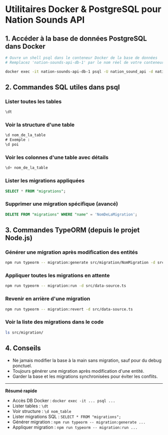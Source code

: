 # Utilitaires Docker & PostgreSQL pour Nation Sounds API

## 1. Accéder à la base de données PostgreSQL dans Docker

```sh
# Ouvre un shell psql dans le conteneur Docker de la base de données
# Remplacez 'nation-sounds-api-db-1' par le nom réel de votre conteneur si besoin

docker exec -it nation-sounds-api-db-1 psql -U nation_sound_api -d nationdb
```

## 2. Commandes SQL utiles dans psql

### Lister toutes les tables

```sql
\dt
```

### Voir la structure d'une table

```sql
\d nom_de_la_table
# Exemple :
\d poi
```

### Voir les colonnes d'une table avec détails

```sql
\d+ nom_de_la_table
```

### Lister les migrations appliquées

```sql
SELECT * FROM "migrations";
```

### Supprimer une migration spécifique (avancé)

```sql
DELETE FROM "migrations" WHERE "name" = 'NomDeLaMigration';
```

## 3. Commandes TypeORM (depuis le projet Node.js)

### Générer une migration après modification des entités

```sh
npm run typeorm -- migration:generate src/migration/NomMigration -d src/data-source.ts
```

### Appliquer toutes les migrations en attente

```sh
npm run typeorm -- migration:run -d src/data-source.ts
```

### Revenir en arrière d'une migration

```sh
npm run typeorm -- migration:revert -d src/data-source.ts
```

### Voir la liste des migrations dans le code

```sh
ls src/migration/
```

## 4. Conseils

- Ne jamais modifier la base à la main sans migration, sauf pour du debug ponctuel.
- Toujours générer une migration après modification d'une entité.
- Garder la base et les migrations synchronisées pour éviter les conflits.

---

**Résumé rapide**

- Accès DB Docker : `docker exec -it ... psql ...`
- Lister tables : `\dt`
- Voir structure : `\d nom_table`
- Lister migrations SQL : `SELECT * FROM "migrations";`
- Générer migration : `npm run typeorm -- migration:generate ...`
- Appliquer migration : `npm run typeorm -- migration:run ...`
